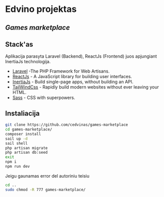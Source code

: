 # Edvino projektas

## _Games marketplace_


## Stack'as

Aplikacija parasyta Laravel (Backend), ReactJs (Frontend) juos apjungiant InertiaJs technologija.

- [Laravel] -The PHP Framework for Web Artisans.
- [ReactJs] - A JavaScript library for building user interfaces.
- [InertiaJs] - Build single-page apps, without building an API.
- [TailWindCss] - Rapidly build modern websites without ever leaving your HTML.
- [Sass] - CSS with superpowers.



## Instaliacija



```sh
git clone https://github.com/cedvinas/games-marketplace
cd games-marketplace/
composer install
sail up -d
sail shell
php artisan migrate
php artisan db:seed
exit
npm i
npm run dev
```

Jeigu gaunamas error del autoriniu teisiu

```sh
cd ..
sudo chmod -R 777 games-marketplace/
```



   [Sass]: https://sass-lang.com/
   [TailWindCss]: https://tailwindcss.com/
   [InertiaJs]: https://inertiajs.com/
   [ReactJs]: https://reactjs.org/
   [Laravel]: <https://github.com/markdown-it/markdown-it>
  

